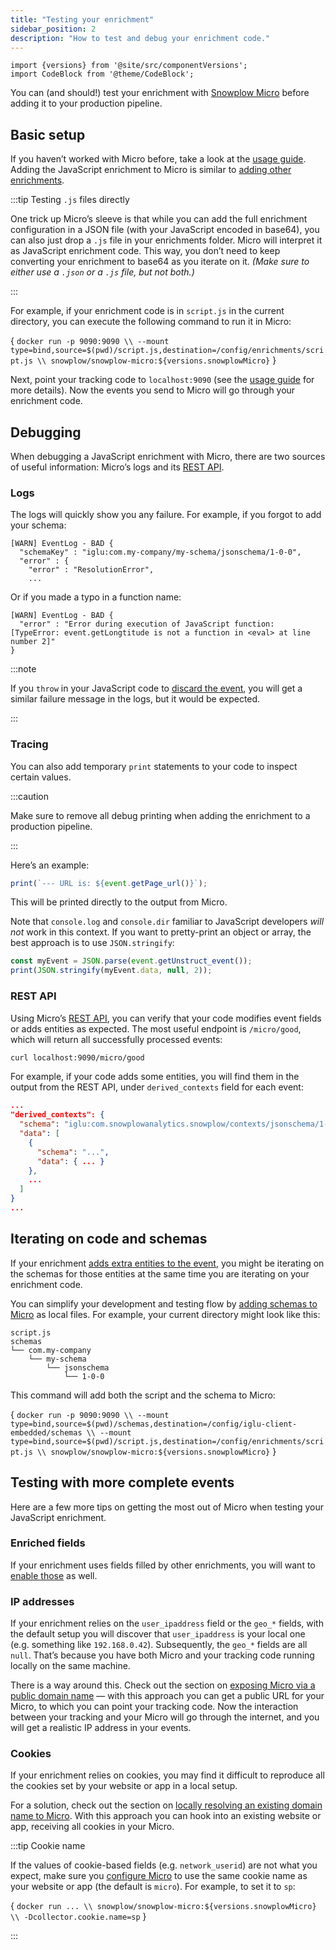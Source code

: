 ```yaml
---
title: "Testing your enrichment"
sidebar_position: 2
description: "How to test and debug your enrichment code."
---
```


```mdx-code-block
import {versions} from '@site/src/componentVersions';
import CodeBlock from '@theme/CodeBlock';
```

You can (and should!) test your enrichment with [Snowplow Micro](/docs/getting-started-with-micro/what-is-micro/index.md) before adding it to your production pipeline.

## Basic setup

If you haven’t worked with Micro before, take a look at the [usage guide](/docs/getting-started-with-micro/basic-usage/index.md). Adding the JavaScript enrichment to Micro is similar to [adding other enrichments](/docs/getting-started-with-micro/configuring-enrichments/index.md).

:::tip Testing `.js` files directly

One trick up Micro’s sleeve is that while you can add the full enrichment configuration in a JSON file (with your JavaScript encoded in base64), you can also just drop a `.js` file in your enrichments folder. Micro will interpret it as JavaScript enrichment code. This way, you don’t need to keep converting your enrichment to base64 as you iterate on it. _(Make sure to either use a `.json` or a `.js` file, but not both.)_

:::

For example, if your enrichment code is in `script.js` in the current directory, you can execute the following command to run it in Micro:

<CodeBlock language="bash">{
`docker run -p 9090:9090 \\
  --mount type=bind,source=$(pwd)/script.js,destination=/config/enrichments/script.js \\
  snowplow/snowplow-micro:${versions.snowplowMicro}`
}</CodeBlock>

Next, point your tracking code to `localhost:9090` (see the [usage guide](/docs/getting-started-with-micro/basic-usage/index.md#sending-events-to-micro) for more details). Now the events you send to Micro will go through your enrichment code.

## Debugging

When debugging a JavaScript enrichment with Micro, there are two sources of useful information: Micro’s logs and its [REST API](/docs/pipeline-components-and-applications/snowplow-micro/api/index.md).

### Logs

The logs will quickly show you any failure. For example, if you forgot to add your schema:

```
[WARN] EventLog - BAD {
  "schemaKey" : "iglu:com.my-company/my-schema/jsonschema/1-0-0",
  "error" : {
    "error" : "ResolutionError",
    ...
```

Or if you made a typo in a function name:

```
[WARN] EventLog - BAD {
  "error" : "Error during execution of JavaScript function: [TypeError: event.getLongtitude is not a function in <eval> at line number 2]"
}
```

:::note

If you `throw` in your JavaScript code to [discard the event](/docs/enriching-your-data/available-enrichments/custom-javascript-enrichment/writing/index.md#discarding-the-event), you will get a similar failure message in the logs, but it would be expected.

:::

### Tracing

You can also add temporary `print` statements to your code to inspect certain values.

:::caution

Make sure to remove all debug printing when adding the enrichment to a production pipeline.

:::

Here’s an example:

```js
print(`--- URL is: ${event.getPage_url()}`);
```

This will be printed directly to the output from Micro.

Note that `console.log` and `console.dir` familiar to JavaScript developers _will not_ work in this context. If you want to pretty-print an object or array, the best approach is to use `JSON.stringify`:

```js
const myEvent = JSON.parse(event.getUnstruct_event());
print(JSON.stringify(myEvent.data, null, 2));
```

### REST API

Using Micro’s [REST API](/docs/pipeline-components-and-applications/snowplow-micro/api/index.md), you can verify that your code modifies event fields or adds entities as expected. The most useful endpoint is `/micro/good`, which will return all successfully processed events:

```bash
curl localhost:9090/micro/good
```

For example, if your code adds some entities, you will find them in the output from the REST API, under `derived_contexts` field for each event:

```json
...
"derived_contexts": {
  "schema": "iglu:com.snowplowanalytics.snowplow/contexts/jsonschema/1-0-0",
  "data": [
    {
      "schema": "...",
      "data": { ... }
    },
    ...
  ]
}
...
```

## Iterating on code and schemas

If your enrichment [adds extra entities to the event](/docs/enriching-your-data/available-enrichments/custom-javascript-enrichment/writing/index.md#adding-extra-entities-to-the-event), you might be iterating on the schemas for those entities at the same time you are iterating on your enrichment code.

You can simplify your development and testing flow by [adding schemas to Micro](/docs/getting-started-with-micro/adding-schemas/index.md#adding-schemas-directly-to-micro) as local files. For example, your current directory might look like this:

```
script.js
schemas
└── com.my-company
    └── my-schema
        └── jsonschema
            └── 1-0-0
```

This command will add both the script and the schema to Micro:

<CodeBlock language="bash">{
`docker run -p 9090:9090 \\
  --mount type=bind,source=$(pwd)/schemas,destination=/config/iglu-client-embedded/schemas \\
  --mount type=bind,source=$(pwd)/script.js,destination=/config/enrichments/script.js \\
  snowplow/snowplow-micro:${versions.snowplowMicro}`
}</CodeBlock>

## Testing with more complete events

Here are a few more tips on getting the most out of Micro when testing your JavaScript enrichment.

### Enriched fields

If your enrichment uses fields filled by other enrichments, you will want to [enable those](/docs/getting-started-with-micro/configuring-enrichments/index.md) as well.

### IP addresses

If your enrichment relies on the `user_ipaddress` field or the `geo_*` fields, with the default setup you will discover that `user_ipaddress` is your local one (e.g. something like `192.168.0.42`). Subsequently, the `geo_*` fields are all `null`. That’s because you have both Micro and your tracking code running locally on the same machine.

There is a way around this. Check out the section on [exposing Micro via a public domain name](/docs/getting-started-with-micro/remote-usage/index.md#exposing-micro-via-a-public-domain-name) — with this approach you can get a public URL for your Micro, to which you can point your tracking code. Now the interaction between your tracking and your Micro will go through the internet, and you will get a realistic IP address in your events.

### Cookies

If your enrichment relies on cookies, you may find it difficult to reproduce all the cookies set by your website or app in a local setup.

For a solution, check out the section on [locally resolving an existing domain name to Micro](/docs/getting-started-with-micro/remote-usage/index.md#locally-resolving-an-existing-domain-name-to-micro). With this approach you can hook into an existing website or app, receiving all cookies in your Micro.

:::tip Cookie name

If the values of cookie-based fields (e.g. `network_userid`) are not what you expect, make sure you [configure Micro](/docs/getting-started-with-micro/advanced-usage/index.md#adding-custom-collector-configuration) to use the same cookie name as your website or app (the default is `micro`). For example, to set it to `sp`:

<CodeBlock language="bash">{
`docker run ... \\
  snowplow/snowplow-micro:${versions.snowplowMicro} \\
  -Dcollector.cookie.name=sp`
}</CodeBlock>

:::
